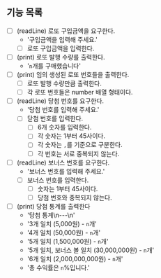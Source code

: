 ## 기능 목록
- [ ] (readLine) 로또 구입금액을 요구한다. 
  - '구입금액을 입력해 주세요.'
  - [ ] 로또 구입금액을 입력한다. 
- [ ] (print) 로또 발행 수량를 출력한다. 
  - '`n`개를 구매했습니다'
- [ ] (print) 임의 생성된 로또 번호들을 출력한다. 
  - [ ] 로또 발행 수량만큼 출력한다.
  - [ ] 각 로또 번호들은 number 배열 형태이다.
- [ ] (readLine) 당첨 번호를 요구한다. 
  - '당첨 번호를 입력해 주세요.'
  - [ ] 닫첨 번호를 입력한다. 
    - [ ] 6개 숫자를 입력한다.
    - [ ] 각 숫자는 1부터 45사이다.
    - [ ] 각 숫자는 `,`를 기준으로 구분한다.
    - [ ] 각 번호는 서로 중복되지 않는다.
- [ ] (readLine) 보너스 번호를 요구한다.
  - '보너스 번호를 입력해 주세요.'
  - [ ] 보너스 번호를 입력한다. 
    - [ ] 숫자는 1부터 45사이다.
    - [ ] 당첨 번호와 중복되지 않는다.
- [ ] (print) 당첨 통계를 출력한다 
  - '당첨 통계\n---\n'
  - '3개 일치 (5,000원) - `n`개'
  - '4개 일치 (50,000원) - `n`개'
  - '5개 일치 (1,500,000원) - `n`개'
  - '5개 일치, 보너스 볼 일치 (30,000,000원) - `n`개'
  - '6개 일치 (2,000,000,000원) - `n`개'
  - '총 수익률은 `n`%입니다.'
